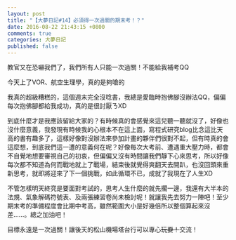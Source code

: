 ```yaml
---
layout: post
title: "【大夢日記#14】必須得一次過關的期末考！？"
date: 2016-08-22 21:43:15 +0800
comments: true
categories: 大夢日記
published: false
---
```


教官又在恐嚇我們了，我們所有人只能一次過關！不能給我補考QQ

今天上了VOR、航空生理學，真的是夠嗆的

我真的超級糟糕的，這個週末完全沒唸書，我總是愛臨時抱佛腳沒辦法QQ，偏偏每次抱佛腳都給我成功，真的是很討厭ㄋXD

到底什麼才是我應該留給大家的？有時候真的會感覺來這兒聽一聽就沒了，好像也沒什麼意義，我發現有時候我的心根本不在這上面，寫程式研究blog比念這比天高的書有趣多了，這樣好像對沒辦法來參加計畫的夥伴們很對不起，但有時真的會這麼想，到底我們這一遭的意義何在呢？好像每次大考前、遭遇重大壓力時，都會不自覺地想要審視自己的初衷，但偏偏又沒有時間讓我們靜下心來思考，所以好像每次都不知道為何而戰地就上了戰場，結束後就覺得爽翻天去開趴，也沒回頭來重新思考，就即將迎來了下一個挑戰，如此循環不已，成就了我現在了人生XD

不管怎樣明天終究是要面對考試的，思考人生什麼的就先擱一邊，我還有大半本的法規、氣象解碼符號表、及兩張練習卷尚未檢討呢！就讓我先去努力一陣吧！至少期末考的準備程度會比期中考高，雖然範圍大小是好幾倍所以整個算起來沒差......。總之加油吧！

目標永遠是一次過關！讓後天的松山機場塔台行可以專心<del>玩耍！</del>交流！

